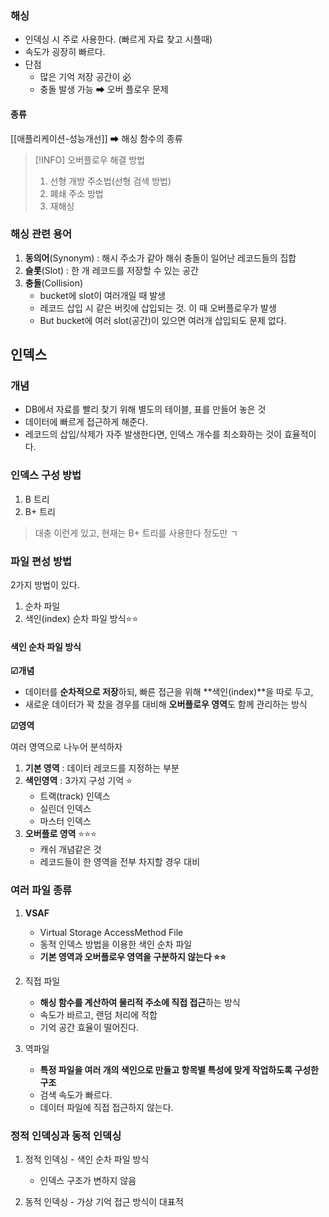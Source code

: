 

### 해싱 

- 인덱싱 시 주로 사용한다. (빠르게 자료 찾고 시플때)
- 속도가 굉장히 빠르다.
- 단점
	- 많은 기억 저장 공간이 必
	- 충돌 발생 가능 ➡ 오버 플로우 문제 

#### 종류 

[[애플리케이션-성능개선]] ➡ 해싱 함수의 종류


> [!INFO] 오버플로우 해결 방법
> 1. 선형 개방 주소법(선형 검색 방법)
> 2. 폐쇄 주소 방법
> 3. 재해싱 


### 해싱 관련 용어 

1. **동의어**(Synonym) : 해시 주소가 같아 해쉬 충돌이 일어난 레코드들의 집합
2. **슬롯**(Slot) : 한 개 레코드를 저장할 수 있는 공간
3. **충돌**(Collision)
	- bucket에 slot이 여러개일 때 발생
	- 레코드 삽입 시 같은 버킷에 삽입되는 것. 이 때 오버플로우가 발생
	- But bucket에 여러 slot(공간)이 있으면 여러개 삽입되도 문제 없다.




## 인덱스 

### 개념 
- DB에서 자료를 빨리 찾기 위해 별도의 테이블, 표를 만들어 놓은 것 
- 데이터에 빠르게 접근하게 해준다.
- 레코드의 삽입/삭제가 자주 발생한다면, 인덱스 개수를 최소화하는 것이 효율적이다.


### 인덱스 구성 방법

1. B 트리  
2. B+ 트리 

> 대충 이런게 있고, 현재는 B+ 트리를 사용한다 정도만 ㄱ 


### 파일 편성 방법

2가지 방법이 있다.
1. 순차 파일 
2. 색인(index) 순차 파일 방식⭐⭐

#### 색인 순차 파일 방식

**☑개념**
- 데이터를 **순차적으로 저장**하되, 빠른 접근을 위해 **색인(index)**을 따로 두고,  
- 새로운 데이터가 꽉 찼을 경우를 대비해 **오버플로우 영역**도 함께 관리하는 방식

**☑영역**

여러 영역으로 나누어 분석하자 
1. **기본 영역** : 데이터 레코드를 지정하는 부분
2. **색인영역** : 3가지 구성 기억 ⭐
	- 트랙(track) 인덱스
	- 실린더 인덱스
	- 마스터 인덱스 
3. **오버플로 영역** ⭐⭐⭐
	- 캐쉬 개념같은 것 
	- 레코드들이 한 영역을 전부 차지할 경우 대비 




### 여러 파일 종류

1. **VSAF** 
	- Virtual Storage AccessMethod File
	- 동적 인덱스 방법을 이용한 색인 순차 파일 
	- **기본 영역과 오버플로우 영역을 구분하지 않는다 ⭐⭐**
	  
2. 직접 파일 
	- **해싱 함수를 계산하여 물리적 주소에 직접 접근**하는 방식
	- 속도가 바르고, 랜덤 처리에 적합 
	- 기억 공간 효율이 떨어진다.
	  
3. 역파일 
	- **특정 파일을 여러 개의 색인으로 만들고 항목별 특성에 맞게 작업하도록 구성한 구조** 
	- 검색 속도가 빠르다.
	- 데이터 파일에 직접 접근하지 않는다.

### 정적 인덱싱과 동적 인덱싱 

1. 정적 인덱싱 - 색인 순차 파일 방식 
	- 인덱스 구조가 변하지 않음
	  
2. 동적 인덱싱 - 가상 기억 접근 방식이 대표적 






